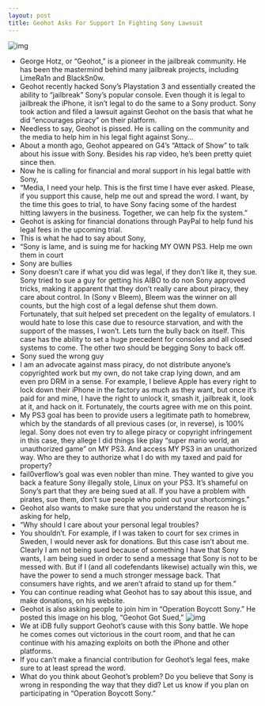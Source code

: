 ```yaml
---
layout: post
title: Geohot Asks For Support In Fighting Sony Lawsuit
---
```

![img](http://media.idownloadblog.com/wp-content/uploads/2011/02/Sony-v.s.-Geohot-e1298173163647.png)
* George Hotz, or “Geohot,” is a pioneer in the jailbreak community. He has been the mastermind behind many jailbreak projects, including LimeRa1n and BlackSn0w.
* Geohot recently hacked Sony’s Playstation 3 and essentially created the ability to “jailbreak” Sony’s popular console. Even though it is legal to jailbreak the iPhone, it isn’t legal to do the same to a Sony product. Sony took action and filed a lawsuit against Geohot on the basis that what he did “encourages piracy” on their platform.
* Needless to say, Geohot is pissed. He is calling on the community and the media to help him in his legal fight against Sony…
* About a month ago, Geohot appeared on G4’s “Attack of Show” to talk about his issue with Sony. Besides his rap video, he’s been pretty quiet since then.
* Now he is calling for financial and moral support in his legal battle with Sony,
* “Media, I need your help. This is the first time I have ever asked. Please, if you support this cause, help me out and spread the word. I want, by the time this goes to trial, to have Sony facing some of the hardest hitting lawyers in the business. Together, we can help fix the system.”
* Geohot is asking for financial donations through PayPal to help fund his legal fees in the upcoming trial.
* This is what he had to say about Sony,
* “Sony is lame, and is suing me for hacking MY OWN PS3. Help me own them in court
* Sony are bullies
* Sony doesn’t care if what you did was legal, if they don’t like it, they sue. Sony tried to sue a guy for getting his AIBO to do non Sony approved tricks, making it apparent that they don’t really care about piracy, they care about control. In (Sony v Bleem), Bleem was the winner on all counts, but the high cost of a legal defense shut them down. Fortunately, that suit helped set precedent on the legality of emulators. I would hate to lose this case due to resource starvation, and with the support of the masses, I won’t. Lets turn the bully back on itself. This case has the ability to set a huge precedent for consoles and all closed systems to come. The other two should be begging Sony to back off.
* Sony sued the wrong guy
* I am an advocate against mass piracy, do not distribute anyone’s copyrighted work but my own, do not take crap lying down, and am even pro DRM in a sense. For example, I believe Apple has every right to lock down their iPhone in the factory as much as they want, but once it’s paid for and mine, I have the right to unlock it, smash it, jailbreak it, look at it, and hack on it. Fortunately, the courts agree with me on this point.
* My PS3 goal has been to provide users a legitimate path to homebrew, which by the standards of all previous cases (or, in reverse), is 100% legal. Sony does not even try to allege piracy or copyright infringement in this case, they allege I did things like play “super mario world, an unauthorized game” on MY PS3. And access MY PS3 in an unauthorized way. Who are they to authorize what I do with my taxed and paid for property?
* fail0verflow’s goal was even nobler than mine. They wanted to give you back a feature Sony illegally stole, Linux on your PS3. It’s shameful on Sony’s part that they are being sued at all. If you have a problem with pirates, sue them, don’t sue people who point out your shortcomings.”
* Geohot also wants to make sure that you understand the reason he is asking for help,
* “Why should I care about your personal legal troubles?
* You shouldn’t. For example, if I was taken to court for sex crimes in Sweden, I would never ask for donations. But this case isn’t about me. Clearly I am not being sued because of something I have that Sony wants, I am being sued in order to send a message that Sony is not to be messed with. But if I (and all codefendants likewise) actually win this, we have the power to send a much stronger message back. That consumers have rights, and we aren’t afraid to stand up for them.”
* You can continue reading what Geohot has to say about this issue, and make donations, on his website.
* Geohot is also asking people to join him in “Operation Boycott Sony.” He posted this image on his blog, “Geohot Got Sued,”
![img](http://media.idownloadblog.com/wp-content/uploads/2011/02/boycottsony-e1298174002445.png)
* We at iDB fully support Geohot’s cause with this Sony battle. We hope he comes comes out victorious in the court room, and that he can continue with his amazing exploits on both the iPhone and other platforms.
* If you can’t make a financial contribution for Geohot’s legal fees, make sure to at least spread the word.
* What do you think about Geohot’s problem? Do you believe that Sony is wrong in responding the way that they did? Let us know if you plan on participating in “Operation Boycott Sony.”

